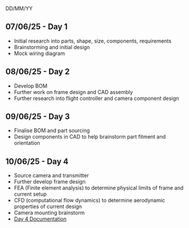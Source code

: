 DD/MM/YY
## 07/06/25 - Day 1
 - Initial research into parts, shape, size, components, requirements
 - Brainstorming and initial design
 - Mock wiring diagram

## 08/06/25 - Day 2
 - Develop BOM
 - Further work on frame design and CAD assembly
 - Further research into flight controller and camera component design

## 09/06/25 - Day 3
 - Finalise BOM and part sourcing
 - Design components in CAD to help brainstorm part fitment and orientation

## 10/06/25 - Day 4
 - Source camera and transmitter
 - Further develop frame design
 - FEA (Finite element analysis) to determine physical limits of frame and current setup
 - CFD (computational flow dynamics) to determine aerodynamic properties of current design
 - Camera mounting brainstorm
 - [Day 4 Documentation]([#sample-section](https://raw.githubusercontent.com/bowie-dev/drone/refs/heads/main/Journal-10-06.md))
